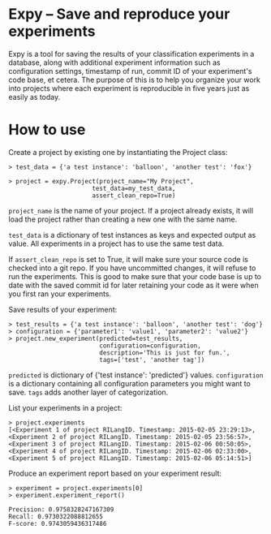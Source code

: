 # Expy – Save and reproduce your experiments

Expy is a tool for saving the results of your classification experiments in a database, along with additional experiment information such as configuration settings, timestamp of run, commit ID of your experiment's code base, et cetera. The purpose of this is to help you organize your work into projects where each experiment is reproducible in five years just as easily as today.

# How to use

Create a project by existing one by instantiating the Project class:

    > test_data = {'a test instance': 'balloon', 'another test': 'fox'}
    
    > project = expy.Project(project_name="My Project", 
                           test_data=my_test_data,
                           assert_clean_repo=True)

`project_name` is the name of your project. If a project already exists, it will load the project rather than creating a new one with the same name.

`test_data` is a dictionary of test instances as keys and expected output as value. All experiments in a project has to use the same test data. 

If `assert_clean_repo` is set to True, it will make sure your source code is checked into a git repo. If you have uncommitted changes, it will refuse to run the experiments. This is good to make sure that your code base is up to date with the saved commit id for later retaining your code as it were when you first ran your experiments.

Save results of your experiment:
    
    > test_results = {'a test instance': 'balloon', 'another test': 'dog'}
    > configuration = {'parameter1': 'value1', 'parameter2': 'value2'}
    > project.new_experiment(predicted=test_results,
                             configuration=configuration,
                             description='This is just for fun.',
                             tags=['test', 'another tag'])

`predicted` is dictionary of {'test instance': 'predicted'} values. `configuration` is a dictionary containing all configuration parameters you might want to save. `tags` adds another layer of categorization.

List your experiments in a project:

    > project.experiments
    [<Experiment 1 of project RILangID. Timestamp: 2015-02-05 23:29:13>,
    <Experiment 2 of project RILangID. Timestamp: 2015-02-05 23:56:57>,
    <Experiment 3 of project RILangID. Timestamp: 2015-02-06 00:50:05>,
    <Experiment 4 of project RILangID. Timestamp: 2015-02-06 02:33:00>,
    <Experiment 5 of project RILangID. Timestamp: 2015-02-06 05:14:51>]

Produce an experiment report based on your experiment result:

    > experiment = project.experiments[0]
    > experiment.experiment_report()
    
    Precision: 0.9758328247167309
    Recall: 0.9730322088812655
    F-score: 0.9743059436317486